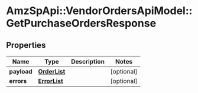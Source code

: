 # AmzSpApi::VendorOrdersApiModel::GetPurchaseOrdersResponse

## Properties
Name | Type | Description | Notes
------------ | ------------- | ------------- | -------------
**payload** | [**OrderList**](OrderList.md) |  | [optional] 
**errors** | [**ErrorList**](ErrorList.md) |  | [optional] 

